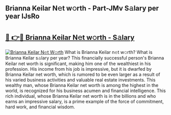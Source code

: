 ## Brianna Keilar N𝚎t w𝚘rth - Part-JMv S𝚊lary per year lJsRo

# <h2><a href="http://gc4naz.nevu.top/?p=Brianna+Keilar">🔗 👉🔴 Brianna Keilar N𝚎t w𝚘rth - S𝚊lary</a></h2>

[![Brianna Keilar N𝚎t W𝚘rth](https://i.imgur.com/Oavwk0R.jpeg)](http://gc4naz.nevu.top/?p=Brianna+Keilar)
What is Brianna Keilar n𝚎t w𝚘rth? What is Brianna Keilar s𝚊lary per year?
This financially successful person's Brianna Keilar net worth is significant, making him one of the wealthiest in his profession. His income from his job is impressive, but it is dwarfed by Brianna Keilar net worth, which is rumored to be even larger as a result of his varied business activities and valuable real estate investments. This wealthy man, whose Brianna Keilar net worth is among the highest in the world, is recognized for his business acumen and financial intelligence. This rich individual, whose Brianna Keilar net worth is in the billions and who earns an impressive salary, is a prime example of the force of commitment, hard work, and financial wisdom.
